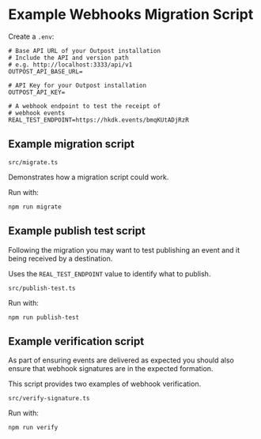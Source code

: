 # Example Webhooks Migration Script

Create a `.env`:

```
# Base API URL of your Outpost installation
# Include the API and version path
# e.g. http://localhost:3333/api/v1
OUTPOST_API_BASE_URL=

# API Key for your Outpost installation
OUTPOST_API_KEY=

# A webhook endpoint to test the receipt of
# webhook events
REAL_TEST_ENDPOINT=https://hkdk.events/bmqKUtADjRzR
```

## Example migration script

`src/migrate.ts`

Demonstrates how a migration script could work.

Run with:

```
npm run migrate
```

## Example publish test script

Following the migration you may want to test publishing an event and it being received by a destination.

Uses the `REAL_TEST_ENDPOINT` value to identify what to publish.

`src/publish-test.ts`

Run with:

```
npm run publish-test
```

## Example verification script

As part of ensuring events are delivered as expected you should also ensure that webhook signatures are in the expected formation.

This script provides two examples of webhook verification.

`src/verify-signature.ts`

Run with:

```
npm run verify
```
